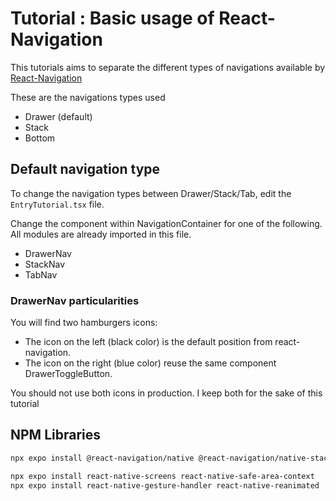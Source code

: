 # Tutorial : Basic usage of React-Navigation

This tutorials aims to separate the different types of navigations available by [React-Navigation](https://reactnavigation.org/docs/getting-started/)

These are the navigations types used
- Drawer (default)
- Stack
- Bottom

## Default navigation type
To change the navigation types between Drawer/Stack/Tab, edit the `EntryTutorial.tsx` file.

Change the component within NavigationContainer for one of the following. All modules are already imported in this file. 
- DrawerNav
- StackNav
- TabNav

### DrawerNav particularities

You will find two hamburgers icons:
- The icon on the left (black color) is the default position from react-navigation. 
- The icon on the right (blue color) reuse the same component DrawerToggleButton.

You should not use both icons in production. I keep both for the sake of this tutorial


## NPM Libraries

```bash
npx expo install @react-navigation/native @react-navigation/native-stack @react-navigation/bottom-tabs @react-navigation/drawer

npx expo install react-native-screens react-native-safe-area-context
npx expo install react-native-gesture-handler react-native-reanimated
```